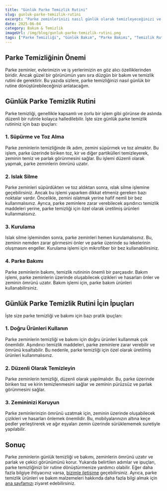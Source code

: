 ```yaml
---
title: "Günlük Parke Temizlik Rutini"
slug: gunluk-parke-temizlik-rutini
excerpt: "Parke zeminlerinizi nasıl günlük olarak temizleyeceğinizi ve bakımını yapacağınızı öğrenin. Pratik ipuçları ve önerilerle parke temizliği artık daha kolay!"
date: 2025-06-04
category: Bakım & Temizlik
imageUrl: /img/blog/gunluk-parke-temizlik-rutini.png
tags: ["Parke Temizliği", "Günlük Bakım", "Parke Bakımı", "Temizlik Rutini"]
---
```


<h2>Parke Temizliğinin Önemi</h2>
<p>Parke zeminler, evlerimizin ve iş yerlerimizin en göz alıcı özelliklerinden biridir. Ancak güzel bir görünümün yanı sıra düzgün bir bakım ve temizlik rutini de gerektirir. Bu yazıda sizlere, parke temizliğinizi nasıl günlük bir rutine dönüştürebileceğinizi anlatacağım.</p>

<h2>Günlük Parke Temizlik Rutini</h2>
<p>Parke temizliği, genellikle kapsamlı ve zorlu bir işlem gibi görünse de aslında düzenli bir rutinle kolayca halledilebilir. İşte size günlük parke temizlik rutininiz için bazı ipuçları:</p>

<h3>1. Süpürme ve Toz Alma</h3>
<p>Parke zeminlerin temizliğinde ilk adım, zemini süpürmek ve toz almaktır. Bu işlem, parke üzerinde biriken toz, kir ve diğer partikülleri temizleyerek, zeminin temiz ve parlak görünmesini sağlar. Bu işlemi düzenli olarak yapmak, parke zeminlerin ömrünü uzatır.</p>

<h3>2. Islak Silme</h3>
<p>Parke zeminleri süpürdükten ve toz aldıktan sonra, ıslak silme işlemine geçebilirsiniz. Ancak bu işlemi yaparken dikkat etmeniz gereken bazı noktalar vardır. Öncelikle, zemini ıslatmak yerine hafif nemli bir bez kullanmalısınız. Ayrıca, parke zeminlere zarar verebilecek aşındırıcı temizlik maddeleri yerine, parke temizliği için özel olarak üretilmiş ürünleri kullanmalısınız.</p>

<h3>3. Kurulama</h3>
<p>Islak silme işleminden sonra, parke zeminleri hemen kurulamalısınız. Bu, zeminin nemden zarar görmesini önler ve parke üzerinde su lekelerinin oluşmasını engeller. Kurulama işlemi için mikrofiber bir bez kullanabilirsiniz.</p>

<h3>4. Parke Bakımı</h3>
<p>Parke zeminlerin bakımı, temizlik rutininin önemli bir parçasıdır. Bakım işlemi, parke zeminlerin üzerinde oluşabilecek çizikleri ve hasarları önler ve zeminin ömrünü uzatır. Bakım işlemi için, parke bakım ürünleri kullanabilirsiniz.</p>

<h2>Günlük Parke Temizlik Rutini İçin İpuçları</h2>
<p>İşte size parke temizliği ve bakımı için bazı pratik ipuçları:</p>

<h3>1. Doğru Ürünleri Kullanın</h3>
<p>Parke zeminlerin temizliği ve bakımı için doğru ürünleri kullanmak çok önemlidir. Aşındırıcı temizlik maddeleri, parke zeminlere zarar verebilir ve ömrünü kısaltabilir. Bu nedenle, parke temizliği için özel olarak üretilmiş ürünleri kullanmalısınız.</p>

<h3>2. Düzenli Olarak Temizleyin</h3>
<p>Parke zeminlerin temizliği, düzenli olarak yapılmalıdır. Bu, parke üzerinde biriken toz ve kirin temizlenmesini sağlar ve zeminin pürüzsüz ve parlak görünmesini sağlar.</p>

<h3>3. Zemininizi Koruyun</h3>
<p>Parke zeminlerinizin ömrünü uzatmak için, zeminin üzerinde oluşabilecek çizikleri ve hasarları önlemek önemlidir. Bu, mobilyalarınızın altına keçe pedler yerleştirerek ve ağır eşyaları zemin üzerinde sürüklememek suretiyle yapılabilir.</p>

<h2>Sonuç</h2>
<p>Parke zeminlerin günlük temizliği ve bakımı, zeminlerin ömrünü uzatır ve parlak ve çekici görünümünü korur. Yukarıda belirtilen adımlar ve ipuçları, parke temizliğinizi bir rutine dönüştürmenize yardımcı olabilir. Eğer daha fazla bilgiye ihtiyacınız varsa, <a href="https://parkeshop.com/contact">bizimle iletişime</a> geçebilirsiniz. Ayrıca, parke temizlik ürünleri ve bakım malzemeleri hakkında daha fazla bilgi almak için <a href="https://parkeshop.com">ana sayfamızı</a> ziyaret edebilirsiniz.</p>